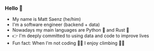 ### Hello :fox_face:

- My name is Matt Saenz (he/him)
- I'm a software engineer (backend + data)
- Nowadays my main languages are Python :snake: and Rust :crab:
- :point_right: I'm deeply committed to using data and code to improve lives
- Fun fact: When I'm not coding :man_technologist: I enjoy climbing :climbing_man:

